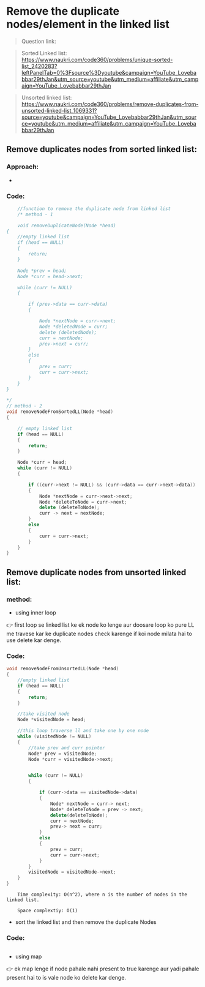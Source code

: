 # Remove the duplicate nodes/element in the linked list

> Question link:

> Sorted Linked list: https://www.naukri.com/code360/problems/unique-sorted-list_2420283?leftPanelTab=0%3Fsource%3Dyoutube&campaign=YouTube_Lovebabbar29thJan&utm_source=youtube&utm_medium=affiliate&utm_campaign=YouTube_Lovebabbar29thJan

> Unsorted linked list: https://www.naukri.com/code360/problems/remove-duplicates-from-unsorted-linked-list_1069331?source=youtube&campaign=YouTube_Lovebabbar29thJan&utm_source=youtube&utm_medium=affiliate&utm_campaign=YouTube_Lovebabbar29thJan


## Remove duplicates nodes from sorted linked list:

### Approach:

-

### Code:

```C++
    //function to remove the duplicate node from linked list
    /* method - 1

    void removeDuplicateNode(Node *head)
{
    //empty linked list
    if (head == NULL)
    {
        return;
    }

    Node *prev = head;
    Node *curr = head->next;

    while (curr != NULL)
    {

        if (prev->data == curr->data)
        {

            Node *nextNode = curr->next;
            Node *deletedNode = curr;
            delete (deletedNode);
            curr = nextNode;
            prev->next = curr;
        }
        else
        {
            prev = curr;
            curr = curr->next;
        }
    }
}

*/
// method - 2
void removeNodeFromSortedLL(Node *head)
{

    // empty linked list
    if (head == NULL)
    {
        return;
    }

    Node *curr = head;
    while (curr != NULL)
    {

        if ((curr->next != NULL) && (curr->data == curr->next->data))
        {
            Node *nextNode = curr->next->next;
            Node *deleteToNode = curr->next;
            delete (deleteToNode);
            curr -> next = nextNode;
        }
        else
        {
            curr = curr->next;
        }
    }
}

```

## Remove duplicate nodes from unsorted linked list:

### method:

- using inner loop

👉 first loop se linked list ke ek node ko lenge aur doosare loop ko pure LL me travese kar ke duplicate nodes check karenge if koi node milata hai to use delete kar denge.

### Code:

```C++
void removeNodeFromUnsortedLL(Node *head)
{
    //empty linked list
    if (head == NULL)
    {
        return;
    }

    //take visited node 
    Node *visitedNode = head;

    //this loop traverse ll and take one by one node
    while (visitedNode != NULL)
    {
        //take prev and curr pointer
        Node* prev = visitedNode;
        Node *curr = visitedNode->next;


        while (curr != NULL)
        {

            if (curr->data == visitedNode->data)
            {
                Node* nextNode = curr-> next;
                Node* deleteToNode = prev -> next;
                delete(deleteToNode);
                curr = nextNode;
                prev-> next = curr;
            }
            else
            {
                prev = curr;
                curr = curr->next;
            }
        }
        visitedNode = visitedNode->next;
    }
}

```

```text
    Time complexity: O(n^2), where n is the number of nodes in the linked list.
    
    Space complextiy: O(1)
```

- sort the linked list and then remove the duplicate Nodes

### Code: 
```C++

```

* using map

👉 ek map lenge if node pahale nahi present to true karenge aur yadi pahale present hai to is vale node ko delete kar denge.
